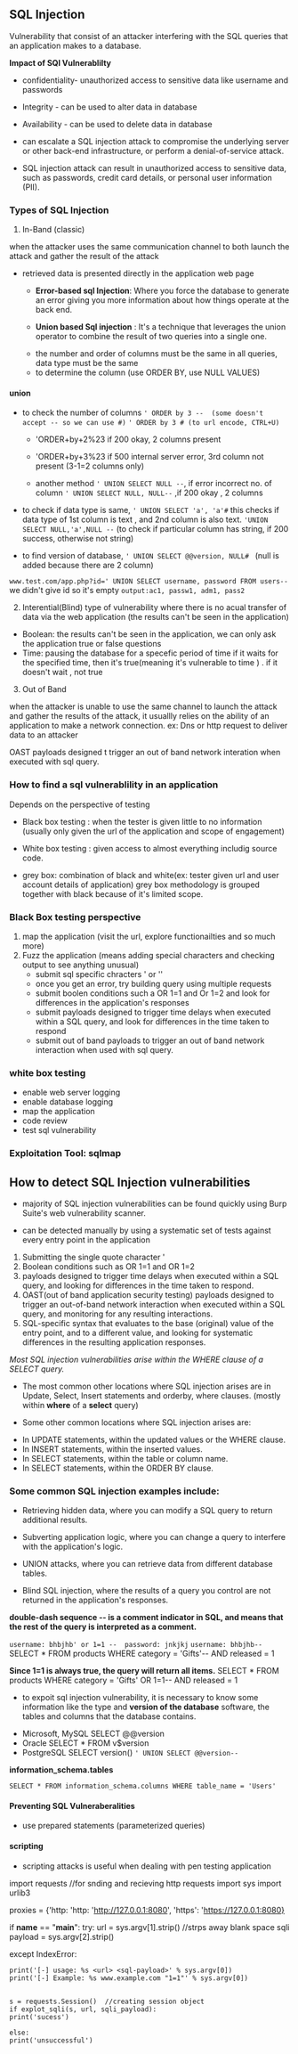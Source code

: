 
## SQL Injection

Vulnerability that consist of an attacker interfering with the SQL queries that an application makes to a database.

__Impact of SQl Vulnerablilty__
* confidentiality- unauthorized access to sensitive data like username and passwords
* Integrity - can be used to alter data in database
* Availability - can be used to delete data in database



* can escalate a SQL injection attack to compromise the underlying server or other back-end infrastructure, or perform a denial-of-service attack.
*  SQL injection attack can result in unauthorized access to sensitive data, such as passwords, credit card details, or personal user information (PII). 

### Types of SQL Injection

1. In-Band (classic)

when the attacker uses the same communication channel to both launch the attack and gather the result of the attack
- retrieved data is presented directly in the application web page

    * __Error-based sql Injection__: Where you force the database to generate an error giving you more information about how things operate at the back end.

    * __Union based Sql injection__ : It's a technique that leverages the union operator to combine the result of two queries into a single one.

    - the number and order of columns must be the same in all queries, data type must be the same
    - to determine the column (use ORDER BY, use NULL VALUES)
#### union
- to check the number of columns
    `' ORDER by 3 --  (some doesn't accept -- so we can use #)`
    `' ORDER by 3 # (to url encode, CTRL+U)`
    - 'ORDER+by+2%23 if 200 okay, 2 columns present
    - 'ORDER+by+3%23 if 500 internal server error, 3rd column not present (3-1=2 columns only)

    - another method
       `' UNION SELECT NULL --`, if error incorrect no. of column
        `' UNION SELECT NULL, NULL--` ,if 200 okay , 2 columns

- to check if data type is same, `' UNION SELECT 'a', 'a'#`
    this checks if data type of 1st column is text , and 2nd column is also text.
    `'UNION SELECT NULL,'a',NULL --` (to check if particular column has string, if 200 success, otherwise not string)

- to find version of database,
`' UNION SELECT @@version, NULL# `  (null is added because there are 2 column)

`www.test.com/app.php?id=' UNION SELECT username, password FROM users--`
    we didn't give id so it's empty
    `output:ac1, passw1, adm1, pass2`

2. Interential(Blind) 
type of vulnerability where there is no acual transfer of data via the web application (the results can't be seen in the application)
* Boolean:  the results can't be seen in the application, we can only ask the application true or false questions
* Time: pausing the database for a specefic period of time if it waits for the specified time, then it's true(meaning it's vulnerable to time ) . if it doesn't  wait , not true 

3. Out of Band

when the attacker is unable to use the same channel to launch the attack and gather the results of the attack, it usuallly relies on the ability of an application to make a network connection.
ex: Dns or http request to deliver data to an attacker


OAST payloads designed t trigger an out of band network interation when executed with sql query.


### How to find a sql vulnerablility in an application

Depends on the perspective of testing
* Black box testing : when the tester is given little to no information (usually only given the url of the application and scope of engagement)

* White box testing  : given access to almost everything includig source code.

* grey box: combination of black and white(ex: tester given url and user account details of application) grey box methodology is grouped together with black because of it's limited scope.

### Black Box testing perspective
1. map the application (visit the url, explore functionailties and so much more)
2. Fuzz the application (means adding special characters and checking output to see anything unusual)
    * submit sql specific chracters '    or    ''
    * once you get an error, try building query using multiple requests 
    * submit boolen conditions such a OR 1=1 and Or 1=2 and look for differences in the application's responses 
    * submit payloads designed to trigger time delays when executed within a SQL query, and look for differences in the time taken to respond
    * submit out of band payloads to trigger an out of band network interaction when used with sql query.


### white box testing

* enable web server logging
* enable database logging
* map the application
* code review 
* test sql vulnerability 


### Exploitation Tool: sqlmap


 ## How to detect SQL Injection vulnerabilities
+ majority of SQL injection vulnerabilities can be found quickly using Burp Suite's web vulnerability scanner.
-  can be detected manually by using a systematic set of tests against every entry point in the application
1. Submitting the single quote character '
2. Boolean conditions such as OR 1=1 and OR 1=2
3. payloads designed to trigger time delays when executed within a SQL query, and looking for differences in the time taken to respond.
4. OAST(out of band application security testing) payloads designed to trigger an out-of-band network interaction when executed within a SQL query, and monitoring for any resulting interactions.
5. SQL-specific syntax that evaluates to the base (original) value of the entry point, and to a different value, and looking for systematic differences in the resulting application responses.



*Most SQL injection vulnerabilities arise within the WHERE clause of a SELECT query.*

+ The most common other locations where SQL injection arises are in Update,  Select, Insert statements and orderby, where clauses.  (mostly within __where__ of a __select__ query)

+ Some other common locations where SQL injection arises are:

- In UPDATE statements, within the updated values or the WHERE clause.
- In INSERT statements, within the inserted values.
- In SELECT statements, within the table or column name.
- In SELECT statements, within the ORDER BY clause.

### Some common SQL injection examples include:

+ Retrieving hidden data, where you can modify a SQL query to return additional results.
- Subverting application logic, where you can change a query to interfere with the application's logic.
+ UNION attacks, where you can retrieve data from different database tables.
- Blind SQL injection, where the results of a query you control are not returned in the application's responses.

__double-dash sequence -- is a comment indicator in SQL, and means that the rest of the query is interpreted as a comment.__

`username: bhbjhb' or 1=1 --  password: jnkjkj`
`username: bhbjhb--`
SELECT * FROM products WHERE category = 'Gifts'-- AND released = 1

__Since 1=1 is always true, the query will return all items.__
SELECT * FROM products WHERE category = 'Gifts' OR 1=1-- AND released = 1

* to expoit sql injection vulnerability, it is necessary to know some information like the type and __version of the database__ software, the tables and columns that the database contains. 

- Microsoft, MySQL	SELECT @@version
- Oracle	SELECT * FROM v$version
- PostgreSQL	SELECT version()
`' UNION SELECT @@version--`

__information_schema.tables__

`SELECT * FROM information_schema.columns WHERE table_name = 'Users'`

















#### Preventing SQL Vulneraberalities
* use prepared statements (parameterized queries)

#### scripting
* scripting attacks is useful when dealing with pen testing application


import requests  //for snding and recieving http requests
import sys
import urlib3

proxies = {'http: 'http: 'http://127.0.0.1:8080', 'https': 'https://127.0.0.1:8080}


if __name__ == "__main__":
try:
     url = sys.argv[1].strip()    //strps away blank space
     sqli payload = sys.argv[2].strip()
     

except IndexError:

    print('[-] usage: %s <url> <sql-payload>' % sys.argv[0])
    print('[-] Example: %s www.example.com "1=1"' % sys.argv[0])


    s = requests.Session()  //creating session object
    if explot_sqli(s, url, sqli_payload):
    print('sucess')

    else:
    print('unsuccessful')